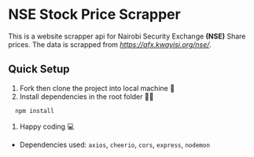 # NSE Stock Price Scrapper

This is a website scrapper api for Nairobi Security Exchange **(NSE)** Share prices.
The data is scrapped from *https://afx.kwayisi.org/nse/*.

## Quick Setup

1. Fork then clone the project into local machine 🍴
1. Install dependencies in the root folder 👩‍💻

```sh
  npm install
```

1. Happy coding 💻

- Dependencies used: `axios`, `cheerio`, `cors`, `express`, `nodemon`
